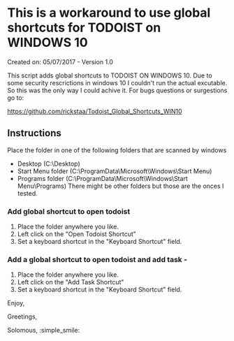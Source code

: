 # This is a workaround to use global shortcuts for TODOIST on WINDOWS 10
Created on: 05/07/2017 - Version 1.0

This script adds global shortcuts to TODOIST ON WINDOWS 10. Due to some security rescrictions in windows 10 
I couldn't run the actual excutable. So this was the only way I could achive it. For bugs questions or surgestions 
go to:

https://github.com/rickstaa/Todoist_Global_Shortcuts_WIN10

## Instructions

Place the folder in one of the following folders that are scanned by windows
* Desktop (C:\Desktop)
* Start Menu folder (C:\ProgramData\Microsoft\Windows\Start Menu\)
* Programs folder (C:\ProgramData\Microsoft\Windows\Start Menu\Programs)
There might be other folders but those are the onces I tested.

### Add global shortcut to open todoist
1. Place the folder anywhere you like.
2. Left click on the "Open Todoist Shortcut"
3. Set a keyboard shortcut in the "Keyboard Shortcut" field.

### Add a global shortcut to open todoist and add task -
1. Place the folder anywhere you like.
2. Left click on the "Add Task Shortcut"
3. Set a keyboard shortcut in the "Keyboard Shortcut" field.

Enjoy,

Greetings,

Solomous,
:simple_smile:
